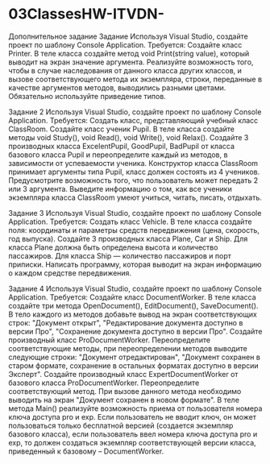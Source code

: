 # 03ClassesHW-ITVDN-

Дополнительное задание
Задание
Используя Visual Studio, создайте проект по шаблону Console Application.
Требуется:
Создайте класс Printer.
В теле класса создайте метод void Print(string value), который выводит на экран значение
аргумента.
Реализуйте возможность того, чтобы в случае наследования от данного класса других классов, и вызове
соответствующего метода их экземпляра, строки, переданные в качестве аргументов методов,
выводились разными цветами.
Обязательно используйте приведение типов. 

Задание 2
Используя Visual Studio, создайте проект по шаблону Console Application.
Требуется:
Создать класс, представляющий учебный класс ClassRoom.
Создайте класс ученик Pupil. В теле класса создайте методы void Study(), void Read(), void
Write(), void Relax().
Создайте 3 производных класса ExcelentPupil, GoodPupil, BadPupil от класса базового класса
Pupil и переопределите каждый из методов, в зависимости от успеваемости ученика.
Конструктор класса ClassRoom принимает аргументы типа Pupil, класс должен состоять из 4 учеников.
Предусмотрите возможность того, что пользователь может передать 2 или 3 аргумента.
Выведите информацию о том, как все ученики экземпляра класса ClassRoom умеют учиться, читать,
писать, отдыхать.

Задание 3
Используя Visual Studio, создайте проект по шаблону Console Application.
Требуется:
Создать класс Vehicle.
В теле класса создайте поля: координаты и параметры средств передвижения (цена, скорость, год
выпуска).
Создайте 3 производных класса Plane, Саг и Ship.
Для класса Plane должна быть определена высота и количество пассажиров.
Для класса Ship — количество пассажиров и порт приписки.
Написать программу, которая выводит на экран информацию о каждом средстве передвижения.

Задание 4
Используя Visual Studio, создайте проект по шаблону Console Application.
Требуется:
Создайте класс DocumentWorker.
В теле класса создайте три метода OpenDocument(), EditDocument(), SaveDocument(). 
В тело каждого из методов добавьте вывод на экран соответствующих строк: "Документ открыт",
"Редактирование документа доступно в версии Про", "Сохранение документа доступно в
версии Про".
Создайте производный класс ProDocumentWorker.
Переопределите соответствующие методы, при переопределении методов выводите следующие строки:
"Документ отредактирован", "Документ сохранен в старом формате, сохранение в остальных
форматах доступно в версии Эксперт".
Создайте производный класс ExpertDocumentWorker от базового класса ProDocumentWorker.
Переопределите соответствующий метод. При вызове данного метода необходимо выводить на экран
"Документ сохранен в новом формате".
В теле метода Main() реализуйте возможность приема от пользователя номера ключа доступа pro и exp.
Если пользователь не вводит ключ, он может пользоваться только бесплатной версией (создается
экземпляр базового класса), если пользователь ввел номера ключа доступа pro и exp, то должен
создаться экземпляр соответствующей версии класса, приведенный к базовому – DocumentWorker. 
